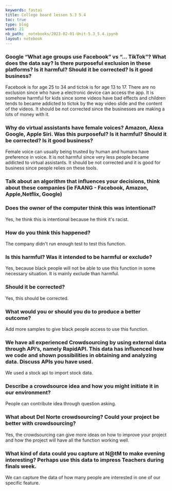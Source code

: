 ```yaml
---
keywords: fastai
title: College board lesson 5.3 5.4
toc: true
type: blog
week: 21
nb_path: _notebooks/2023-02-01-Unit-5.3_5.4.ipynb
layout: notebook
---
```


<!--
#################################################
### THIS FILE WAS AUTOGENERATED! DO NOT EDIT! ###
#################################################
# file to edit: _notebooks/2023-02-01-Unit-5.3_5.4.ipynb
-->

<div class="container" id="notebook-container">
        
<div class="cell border-box-sizing text_cell rendered"><div class="inner_cell">
<div class="text_cell_render border-box-sizing rendered_html">
<h3 id="Google-&#8220;What-age-groups-use-Facebook&#8221;-vs-&#8220;&#8230;-TikTok&#8221;?-What-does-the-data-say?-Is-there-purposeful-exclusion-in-these-platforms?-Is-it-harmful?-Should-it-be-corrected?-Is-it-good-business?">Google &#8220;What age groups use Facebook&#8221; vs &#8220;&#8230; TikTok&#8221;? What does the data say? Is there purposeful exclusion in these platforms? Is it harmful? Should it be corrected? Is it good business?<a class="anchor-link" href="#Google-&#8220;What-age-groups-use-Facebook&#8221;-vs-&#8220;&#8230;-TikTok&#8221;?-What-does-the-data-say?-Is-there-purposeful-exclusion-in-these-platforms?-Is-it-harmful?-Should-it-be-corrected?-Is-it-good-business?"> </a></h3><p>Facebook is for age 25 to 34 and tictok is for age 13 to 17. There are no exclusion since who have a electronic device can access the app. It is somehow harmful for kids since some videos have bad effects and children tends to became addicted to tictok by the way video slide and the content of the videos. It should be not corrected since the businesses are making a lots of money with it.</p>

</div>
</div>
</div>
<div class="cell border-box-sizing text_cell rendered"><div class="inner_cell">
<div class="text_cell_render border-box-sizing rendered_html">
<h3 id="Why-do-virtual-assistants-have-female-voices?-Amazon,-Alexa-Google,-Apple-Siri.-Was-this-purposeful?-Is-it-harmful?-Should-it-be-corrected?-Is-it-good-business?">Why do virtual assistants have female voices? Amazon, Alexa Google, Apple Siri. Was this purposeful? Is it harmful? Should it be corrected? Is it good business?<a class="anchor-link" href="#Why-do-virtual-assistants-have-female-voices?-Amazon,-Alexa-Google,-Apple-Siri.-Was-this-purposeful?-Is-it-harmful?-Should-it-be-corrected?-Is-it-good-business?"> </a></h3><p>Female voice can usually being trusted by human and humans have preference in voice. It is not harmful since very less people became addicted to virtual assistants. It should be not corrected and it is good for business since people relies on these tools.</p>

</div>
</div>
</div>
<div class="cell border-box-sizing text_cell rendered"><div class="inner_cell">
<div class="text_cell_render border-box-sizing rendered_html">
<h3 id="Talk-about-an-algorithm-that-influences-your-decisions,-think-about-these-companies-(ie-FAANG---Facebook,-Amazon,-Apple,Netflix,-Google)">Talk about an algorithm that influences your decisions, think about these companies (ie FAANG - Facebook, Amazon, Apple,Netflix, Google)<a class="anchor-link" href="#Talk-about-an-algorithm-that-influences-your-decisions,-think-about-these-companies-(ie-FAANG---Facebook,-Amazon,-Apple,Netflix,-Google)"> </a></h3>
</div>
</div>
</div>
<div class="cell border-box-sizing text_cell rendered"><div class="inner_cell">
<div class="text_cell_render border-box-sizing rendered_html">
<h3 id="Does-the-owner-of-the-computer-think-this-was-intentional?">Does the owner of the computer think this was intentional?<a class="anchor-link" href="#Does-the-owner-of-the-computer-think-this-was-intentional?"> </a></h3><p>Yes, he think this is intentional because he think it's racist.</p>
<h3 id="How-do-you-think-this-happened?">How do you think this happened?<a class="anchor-link" href="#How-do-you-think-this-happened?"> </a></h3><p>The company didn't run enough test to test this function.</p>
<h3 id="Is-this-harmful?-Was-it-intended-to-be-harmful-or-exclude?">Is this harmful? Was it intended to be harmful or exclude?<a class="anchor-link" href="#Is-this-harmful?-Was-it-intended-to-be-harmful-or-exclude?"> </a></h3><p>Yes, because black people will not be able to use this function in some necessary situation. It is mainly exclude than harmful.</p>
<h3 id="Should-it-be-corrected?">Should it be corrected?<a class="anchor-link" href="#Should-it-be-corrected?"> </a></h3><p>Yes, this should be corrected.</p>
<h3 id="What-would-you-or-should-you-do-to-produce-a-better-outcome?">What would you or should you do to produce a better outcome?<a class="anchor-link" href="#What-would-you-or-should-you-do-to-produce-a-better-outcome?"> </a></h3><p>Add more samples to give black people access to use this function.</p>

</div>
</div>
</div>
<div class="cell border-box-sizing text_cell rendered"><div class="inner_cell">
<div class="text_cell_render border-box-sizing rendered_html">
<h3 id="We-have-all-experienced-Crowdsourcing-by-using-external-data-through-API&#8217;s,-namely-RapidAPI.-This-data-has-influenced-how-we-code-and-shown-possibilities-in-obtaining-and-analyzing-data.-Discuss-APIs-you-have-used.">We have all experienced Crowdsourcing by using external data through API&#8217;s, namely RapidAPI. This data has influenced how we code and shown possibilities in obtaining and analyzing data. Discuss APIs you have used.<a class="anchor-link" href="#We-have-all-experienced-Crowdsourcing-by-using-external-data-through-API&#8217;s,-namely-RapidAPI.-This-data-has-influenced-how-we-code-and-shown-possibilities-in-obtaining-and-analyzing-data.-Discuss-APIs-you-have-used."> </a></h3><p>We used a stock api to import stock data.</p>

</div>
</div>
</div>
<div class="cell border-box-sizing text_cell rendered"><div class="inner_cell">
<div class="text_cell_render border-box-sizing rendered_html">
<h3 id="Describe-a-crowdsource-idea-and-how-you-might-initiate-it-in-our-environment?">Describe a crowdsource idea and how you might initiate it in our environment?<a class="anchor-link" href="#Describe-a-crowdsource-idea-and-how-you-might-initiate-it-in-our-environment?"> </a></h3><p>People can contribute idea through question asking.</p>
<h3 id="What-about-Del-Norte-crowdsourcing?-Could-your-project-be-better-with-crowdsourcing?">What about Del Norte crowdsourcing? Could your project be better with crowdsourcing?<a class="anchor-link" href="#What-about-Del-Norte-crowdsourcing?-Could-your-project-be-better-with-crowdsourcing?"> </a></h3><p>Yes, the crowdsourcing can give more ideas on how to improve your project and how the project will have all the function working well.</p>
<h3 id="What-kind-of-data-could-you-capture-at-N@tM-to-make-evening-interesting?-Perhaps-use-this-data-to-impress-Teachers-during-finals-week.">What kind of data could you capture at N@tM to make evening interesting? Perhaps use this data to impress Teachers during finals week.<a class="anchor-link" href="#What-kind-of-data-could-you-capture-at-N@tM-to-make-evening-interesting?-Perhaps-use-this-data-to-impress-Teachers-during-finals-week."> </a></h3><p>We can capture the data of how many people are interested in one of our specific feature.</p>

</div>
</div>
</div>
</div>
 

